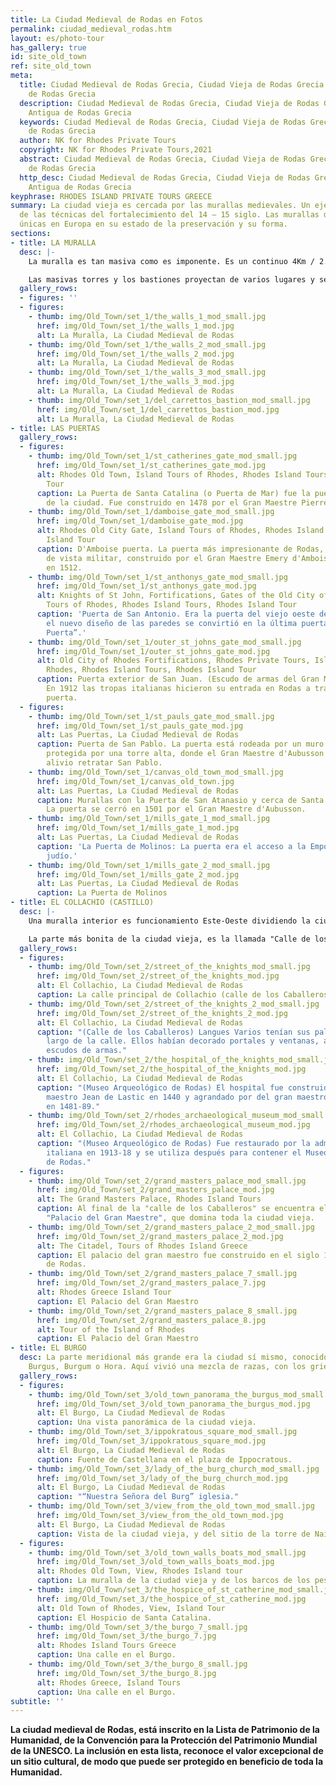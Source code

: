 ```yaml
---
title: La Ciudad Medieval de Rodas en Fotos
permalink: ciudad_medieval_rodas.htm
layout: es/photo-tour
has_gallery: true
id: site_old_town
ref: site_old_town
meta:
  title: Ciudad Medieval de Rodas Grecia, Ciudad Vieja de Rodas Grecia Ciudad Antigua
    de Rodas Grecia
  description: Ciudad Medieval de Rodas Grecia, Ciudad Vieja de Rodas Grecia Ciudad
    Antigua de Rodas Grecia
  keywords: Ciudad Medieval de Rodas Grecia, Ciudad Vieja de Rodas Grecia Ciudad Antigua
    de Rodas Grecia
  author: NK for Rhodes Private Tours
  copyright: NK for Rhodes Private Tours,2021
  abstract: Ciudad Medieval de Rodas Grecia, Ciudad Vieja de Rodas Grecia Ciudad Antigua
    de Rodas Grecia
  http_desc: Ciudad Medieval de Rodas Grecia, Ciudad Vieja de Rodas Grecia Ciudad
    Antigua de Rodas Grecia
keyphrase: RHODES ISLAND PRIVATE TOURS GREECE
summary: La ciudad vieja es cercada por las murallas medievales. Un ejemplo típico
  de las técnicas del fortalecimiento del 14 – 15 siglo. Las murallas de Rodas son
  únicas en Europa en su estado de la preservación y su forma.
sections:
- title: LA MURALLA
  desc: |-
    La muralla es tan masiva como es imponente. Es un continuo 4Km / 2.5mi de largo, que rodean la ciudad vieja.

    Las masivas torres y los bastiones proyectan de varios lugares y se adornan con el elaborado trabajo de piedra, mientras que una fosa seca ancha proporcionó la primera línea de defensa. Para asegurar al enemigo no podría llenarlo fácilmente, la tierra en el lado opuesto fue contenida por una pared masiva, que era difícil de desmontar.
  gallery_rows:
  - figures: ''
  - figures:
    - thumb: img/Old_Town/set_1/the_walls_1_mod_small.jpg
      href: img/Old_Town/set_1/the_walls_1_mod.jpg
      alt: La Muralla, La Ciudad Medieval de Rodas
    - thumb: img/Old_Town/set_1/the_walls_2_mod_small.jpg
      href: img/Old_Town/set_1/the_walls_2_mod.jpg
      alt: La Muralla, La Ciudad Medieval de Rodas
    - thumb: img/Old_Town/set_1/the_walls_3_mod_small.jpg
      href: img/Old_Town/set_1/the_walls_3_mod.jpg
      alt: La Muralla, La Ciudad Medieval de Rodas
    - thumb: img/Old_Town/set_1/del_carrettos_bastion_mod_small.jpg
      href: img/Old_Town/set_1/del_carrettos_bastion_mod.jpg
      alt: La Muralla, La Ciudad Medieval de Rodas
- title: LAS PUERTAS
  gallery_rows:
  - figures:
    - thumb: img/Old_Town/set_1/st_catherines_gate_mod_small.jpg
      href: img/Old_Town/set_1/st_catherines_gate_mod.jpg
      alt: Rhodes Old Town, Island Tours of Rhodes, Rhodes Island Tours, Rhodes Island
        Tour
      caption: La Puerta de Santa Catalina (o Puerta de Mar) fue la puerta principal
        de la ciudad. Fue construido en 1478 por el Gran Maestre Pierre d'Aubusson.
    - thumb: img/Old_Town/set_1/damboise_gate_mod_small.jpg
      href: img/Old_Town/set_1/damboise_gate_mod.jpg
      alt: Rhodes Old City Gate, Island Tours of Rhodes, Rhodes Island Tours, Rhodes
        Island Tour
      caption: D'Amboise puerta. La puerta más impresionante de Rodas, desde un punto
        de vista militar, construido por el Gran Maestre Emery d'Amboise, que se completó
        en 1512.
    - thumb: img/Old_Town/set_1/st_anthonys_gate_mod_small.jpg
      href: img/Old_Town/set_1/st_anthonys_gate_mod.jpg
      alt: Knights of St John, Fortifications, Gates of the Old City of Rhodes, Island
        Tours of Rhodes, Rhodes Island Tours, Rhodes Island Tour
      caption: 'Puerta de San Antonio. Era la puerta del viejo oeste de Rodas: con
        el nuevo diseño de las paredes se convirtió en la última puerta de “d''Amboise''s
        Puerta”.'
    - thumb: img/Old_Town/set_1/outer_st_johns_gate_mod_small.jpg
      href: img/Old_Town/set_1/outer_st_johns_gate_mod.jpg
      alt: Old City of Rhodes Fortifications, Rhodes Private Tours, Island Tours of
        Rhodes, Rhodes Island Tours, Rhodes Island Tour
      caption: Puerta exterior de San Juan. (Escudo de armas del Gran Maestre d'Aubusson)
        En 1912 las tropas italianas hicieron su entrada en Rodas a través de esta
        puerta.
  - figures:
    - thumb: img/Old_Town/set_1/st_pauls_gate_mod_small.jpg
      href: img/Old_Town/set_1/st_pauls_gate_mod.jpg
      alt: Las Puertas, La Ciudad Medieval de Rodas
      caption: Puerta de San Pablo. La puerta está rodeada por un muro bajo y está
        protegida por una torre alta, donde el Gran Maestre d'Aubusson colocado un
        alivio retratar San Pablo.
    - thumb: img/Old_Town/set_1/canvas_old_town_mod_small.jpg
      href: img/Old_Town/set_1/canvas_old_town.jpg
      alt: Las Puertas, La Ciudad Medieval de Rodas
      caption: Murallas con la Puerta de San Atanasio y cerca de Santa María Torre.
        La puerta se cerró en 1501 por el Gran Maestre d'Aubusson.
    - thumb: img/Old_Town/set_1/mills_gate_1_mod_small.jpg
      href: img/Old_Town/set_1/mills_gate_1_mod.jpg
      alt: Las Puertas, La Ciudad Medieval de Rodas
      caption: 'La Puerta de Molinos: La puerta era el acceso a la Emporio del barrio
        judío.'
    - thumb: img/Old_Town/set_1/mills_gate_2_mod_small.jpg
      href: img/Old_Town/set_1/mills_gate_2_mod.jpg
      alt: Las Puertas, La Ciudad Medieval de Rodas
      caption: La Puerta de Molinos
- title: EL COLLACHIO (CASTILLO)
  desc: |-
    Una muralla interior es funcionamiento Este-Oeste dividiendo la ciudad en dos desiguales porciones. Cuanto el más norteño, y el más pequeño de estas piezas fueron llamados el Collachium.

    La parte más bonita de la ciudad vieja, es la llamada "Calle de los Caballeros". Es una grandeza medieval, que se ha conservado, y ha sobrevivido a través de los siglos. La calle, enlazarse, el “Hospital de los Caballeros" para el "Palacio del Gran Maestre".
  gallery_rows:
  - figures:
    - thumb: img/Old_Town/set_2/street_of_the_knights_mod_small.jpg
      href: img/Old_Town/set_2/street_of_the_knights_mod.jpg
      alt: El Collachio, La Ciudad Medieval de Rodas
      caption: La calle principal de Collachio (calle de los Caballeros).
    - thumb: img/Old_Town/set_2/street_of_the_knights_2_mod_small.jpg
      href: img/Old_Town/set_2/street_of_the_knights_2_mod.jpg
      alt: El Collachio, La Ciudad Medieval de Rodas
      caption: "(Calle de los Caballeros) Langues Varios tenían sus palacios a lo
        largo de la calle. Ellos habían decorado portales y ventanas, además de varios
        escudos de armas."
    - thumb: img/Old_Town/set_2/the_hospital_of_the_knights_mod_small.jpg
      href: img/Old_Town/set_2/the_hospital_of_the_knights_mod.jpg
      alt: El Collachio, La Ciudad Medieval de Rodas
      caption: "(Museo Arqueológico de Rodas) El hospital fue construido por el gran
        maestro Jean de Lastic en 1440 y agrandado por del gran maestro d’Aubusson
        en 1481-89."
    - thumb: img/Old_Town/set_2/rhodes_archaeological_museum_mod_small.jpg
      href: img/Old_Town/set_2/rhodes_archaeological_museum_mod.jpg
      alt: El Collachio, La Ciudad Medieval de Rodas
      caption: "(Museo Arqueológico de Rodas) Fue restaurado por la administración
        italiana en 1913-18 y se utiliza después para contener el Museo Arqueológico
        de Rodas."
  - figures:
    - thumb: img/Old_Town/set_2/grand_masters_palace_mod_small.jpg
      href: img/Old_Town/set_2/grand_masters_palace_mod.jpg
      alt: The Grand Masters Palace, Rhodes Island Tours
      caption: Al final de la "calle de los Caballeros" se encuentra el majestuoso
        "Palacio del Gran Maestre", que domina toda la ciudad vieja.
    - thumb: img/Old_Town/set_2/grand_masters_palace_2_mod_small.jpg
      href: img/Old_Town/set_2/grand_masters_palace_2_mod.jpg
      alt: The Citadel, Tours of Rhodes Island Greece
      caption: El palacio del gran maestro fue construido en el siglo 14 por los Caballeros
        de Rodas.
    - thumb: img/Old_Town/set_2/grand_masters_palace_7_small.jpg
      href: img/Old_Town/set_2/grand_masters_palace_7.jpg
      alt: Rhodes Greece Island Tour
      caption: El Palacio del Gran Maestro
    - thumb: img/Old_Town/set_2/grand_masters_palace_8_small.jpg
      href: img/Old_Town/set_2/grand_masters_palace_8.jpg
      alt: Tour of the Island of Rhodes
      caption: El Palacio del Gran Maestro
- title: EL BURGO
  desc: La parte meridional más grande era la ciudad sí mismo, conocido como Burgo,
    Burgus, Burgum o Hora. Aquí vivió una mezcla de razas, con los griegos en la mayoría.
  gallery_rows:
  - figures:
    - thumb: img/Old_Town/set_3/old_town_panorama_the_burgus_mod_small.jpg
      href: img/Old_Town/set_3/old_town_panorama_the_burgus_mod.jpg
      alt: El Burgo, La Ciudad Medieval de Rodas
      caption: Una vista panorámica de la ciudad vieja.
    - thumb: img/Old_Town/set_3/ippokratous_square_mod_small.jpg
      href: img/Old_Town/set_3/ippokratous_square_mod.jpg
      alt: El Burgo, La Ciudad Medieval de Rodas
      caption: Fuente de Castellana en el plaza de Ippocratous.
    - thumb: img/Old_Town/set_3/lady_of_the_burg_church_mod_small.jpg
      href: img/Old_Town/set_3/lady_of_the_burg_church_mod.jpg
      alt: El Burgo, La Ciudad Medieval de Rodas
      caption: "“Nuestra Señora del Burg” iglesia."
    - thumb: img/Old_Town/set_3/view_from_the_old_town_mod_small.jpg
      href: img/Old_Town/set_3/view_from_the_old_town_mod.jpg
      alt: El Burgo, La Ciudad Medieval de Rodas
      caption: Vista de la ciudad vieja, y del sitio de la torre de Naillc.
  - figures:
    - thumb: img/Old_Town/set_3/old_town_walls_boats_mod_small.jpg
      href: img/Old_Town/set_3/old_town_walls_boats_mod.jpg
      alt: Rhodes Old Town, View, Rhodes Island tour
      caption: La muralla de la ciudad vieja y de los barcos de los pescadores.
    - thumb: img/Old_Town/set_3/the_hospice_of_st_catherine_mod_small.jpg
      href: img/Old_Town/set_3/the_hospice_of_st_catherine_mod.jpg
      alt: Old Town of Rhodes, View, Island Tour
      caption: El Hospicio de Santa Catalina.
    - thumb: img/Old_Town/set_3/the_burgo_7_small.jpg
      href: img/Old_Town/set_3/the_burgo_7.jpg
      alt: Rhodes Island Tours Greece
      caption: Una calle en el Burgo.
    - thumb: img/Old_Town/set_3/the_burgo_8_small.jpg
      href: img/Old_Town/set_3/the_burgo_8.jpg
      alt: Rhodes Greece, Island Tours
      caption: Una calle en el Burgo.
subtitle: ''
---
```


**La ciudad medieval de Rodas, está inscrito en la Lista de Patrimonio de la Humanidad, de la Convención para la Protección del Patrimonio Mundial de la UNESCO. La inclusión en esta lista, reconoce el valor excepcional de un sitio cultural, de modo que puede ser protegido en beneficio de toda la Humanidad.**